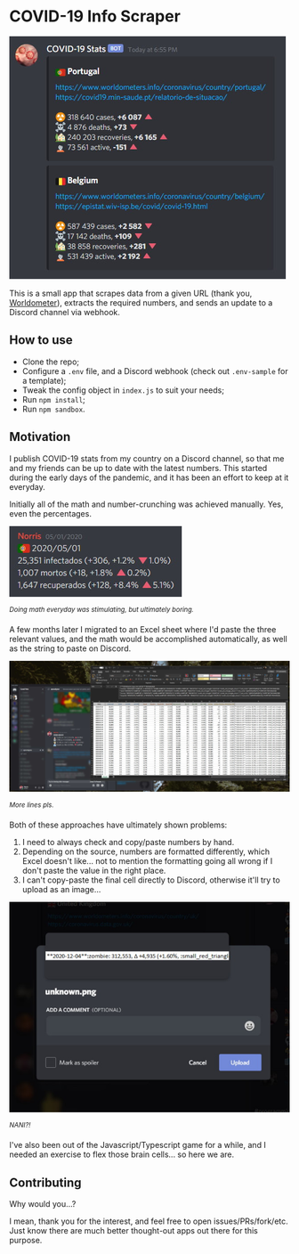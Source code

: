 # COVID-19 Info Scraper

![result1.jpg](./.docs/images/result1.jpg)

This is a small app that scrapes data from a given URL (thank you, [Worldometer](https://www.worldometers.info/coronavirus/)), extracts the required numbers, and sends an update to a Discord channel via webhook.

## How to use

- Clone the repo;
- Configure a `.env` file, and a Discord webhook (check out `.env-sample` for a template);
- Tweak the config object in `index.js` to suit your needs;
- Run `npm install`;
- Run `npm sandbox`.

## Motivation

I publish COVID-19 stats from my country on a Discord channel, so that me and my friends can be up to date with the latest numbers. This started during the early days of the pandemic, and it has been an effort to keep at it everyday.

Initially all of the math and number-crunching was achieved manually. Yes, even the percentages.

![history1.jpg](./.docs/images/history1.jpg)

_<sup>Doing math everyday was stimulating, but ultimately boring.</sup>_

A few months later I migrated to an Excel sheet where I'd paste the three relevant values, and the math would be accomplished automatically, as well as the string to paste on Discord.

![history2.jpg](./.docs/images/history2.jpg)

_<sup>More lines pls.</sup>_

Both of these approaches have ultimately shown problems:

1. I need to always check and copy/paste numbers by hand.
2. Depending on the source, numbers are formatted differently, which Excel doesn't like... not to mention the formatting going all wrong if I don't paste the value in the right place.
3. I can't copy-paste the final cell directly to Discord, otherwise it'll try to upload as an image...

![history3.jpg](./.docs/images/history3.jpg)

_<sup>NANI?!</sup>_

I've also been out of the Javascript/Typescript game for a while, and I needed an exercise to flex those brain cells... so here we are.

## Contributing

Why would you...?

I mean, thank you for the interest, and feel free to open issues/PRs/fork/etc. Just know there are much better thought-out apps out there for this purpose.
